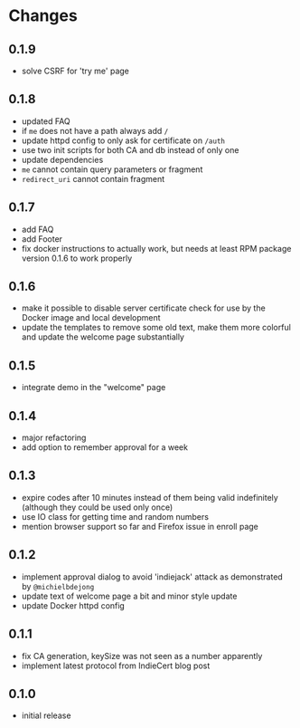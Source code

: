 # Changes

## 0.1.9
- solve CSRF for 'try me' page

## 0.1.8
- updated FAQ
- if `me` does not have a path always add `/`
- update httpd config to only ask for certificate on `/auth`
- use two init scripts for both CA and db instead of only one
- update dependencies
- `me` cannot contain query parameters or fragment
- `redirect_uri` cannot contain fragment

## 0.1.7
- add FAQ
- add Footer
- fix docker instructions to actually work, but needs at least RPM package 
  version 0.1.6 to work properly

## 0.1.6
- make it possible to disable server certificate check for use by the Docker 
  image and local development
- update the templates to remove some old text, make them more colorful and
  update the welcome page substantially

## 0.1.5
- integrate demo in the "welcome" page

## 0.1.4
- major refactoring
- add option to remember approval for a week

## 0.1.3
- expire codes after 10 minutes instead of them being valid indefinitely
  (although they could be used only once)
- use IO class for getting time and random numbers 
- mention browser support so far and Firefox issue in enroll page

## 0.1.2
- implement approval dialog to avoid 'indiejack' attack as demonstrated by 
  `@michielbdejong`
- update text of welcome page a bit and minor style update
- update Docker httpd config

## 0.1.1
- fix CA generation, keySize was not seen as a number apparently
- implement latest protocol from IndieCert blog post 

## 0.1.0
- initial release
